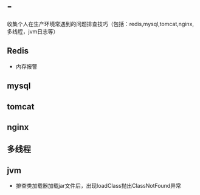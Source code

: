 # -
收集个人在生产环境常遇到的问题排查技巧（包括：redis,mysql,tomcat,nginx,多线程，jvm日志等）

## Redis
 - 内存报警

## mysql

## tomcat


## nginx

## 多线程


## jvm
   - 排查类加载器加载jar文件后，出现loadClass抛出ClassNotFound异常
